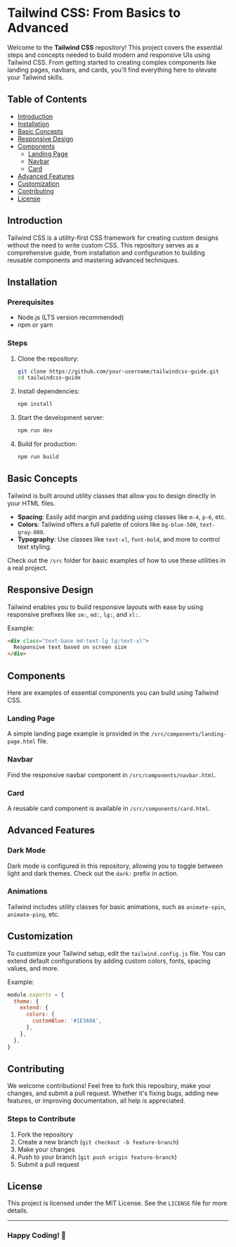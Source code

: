 # Tailwind CSS: From Basics to Advanced

Welcome to the **Tailwind CSS** repository! This project covers the essential steps and concepts needed to build modern and responsive UIs using Tailwind CSS. From getting started to creating complex components like landing pages, navbars, and cards, you'll find everything here to elevate your Tailwind skills.

## Table of Contents

- [Introduction](#introduction)
- [Installation](#installation)
- [Basic Concepts](#basic-concepts)
- [Responsive Design](#responsive-design)
- [Components](#components)
  - [Landing Page](#landing-page)
  - [Navbar](#navbar)
  - [Card](#card)
- [Advanced Features](#advanced-features)
- [Customization](#customization)
- [Contributing](#contributing)
- [License](#license)

## Introduction

Tailwind CSS is a utility-first CSS framework for creating custom designs without the need to write custom CSS. This repository serves as a comprehensive guide, from installation and configuration to building reusable components and mastering advanced techniques.

## Installation

### Prerequisites

- Node.js (LTS version recommended)
- npm or yarn

### Steps

1. Clone the repository:
   ```bash
   git clone https://github.com/your-username/tailwindcss-guide.git
   cd tailwindcss-guide
   ```

2. Install dependencies:
   ```bash
   npm install
   ```

3. Start the development server:
   ```bash
   npm run dev
   ```

4. Build for production:
   ```bash
   npm run build
   ```

## Basic Concepts

Tailwind is built around utility classes that allow you to design directly in your HTML files.

- **Spacing**: Easily add margin and padding using classes like `m-4`, `p-6`, etc.
- **Colors**: Tailwind offers a full palette of colors like `bg-blue-500`, `text-gray-800`.
- **Typography**: Use classes like `text-xl`, `font-bold`, and more to control text styling.
  
Check out the `/src` folder for basic examples of how to use these utilities in a real project.

## Responsive Design

Tailwind enables you to build responsive layouts with ease by using responsive prefixes like `sm:`, `md:`, `lg:`, and `xl:`.

Example:
```html
<div class="text-base md:text-lg lg:text-xl">
  Responsive text based on screen size
</div>
```

## Components

Here are examples of essential components you can build using Tailwind CSS.

### Landing Page

A simple landing page example is provided in the `/src/components/landing-page.html` file.

### Navbar

Find the responsive navbar component in `/src/components/navbar.html`.

### Card

A reusable card component is available in `/src/components/card.html`.

## Advanced Features

### Dark Mode

Dark mode is configured in this repository, allowing you to toggle between light and dark themes. Check out the `dark:` prefix in action.

### Animations

Tailwind includes utility classes for basic animations, such as `animate-spin`, `animate-ping`, etc.

## Customization

To customize your Tailwind setup, edit the `tailwind.config.js` file. You can extend default configurations by adding custom colors, fonts, spacing values, and more.

Example:
```js
module.exports = {
  theme: {
    extend: {
      colors: {
        customBlue: '#1E3A8A',
      },
    },
  },
}
```

## Contributing

We welcome contributions! Feel free to fork this repository, make your changes, and submit a pull request. Whether it's fixing bugs, adding new features, or improving documentation, all help is appreciated.

### Steps to Contribute

1. Fork the repository
2. Create a new branch (`git checkout -b feature-branch`)
3. Make your changes
4. Push to your branch (`git push origin feature-branch`)
5. Submit a pull request

## License

This project is licensed under the MIT License. See the `LICENSE` file for more details.

---

### Happy Coding! 🚀

